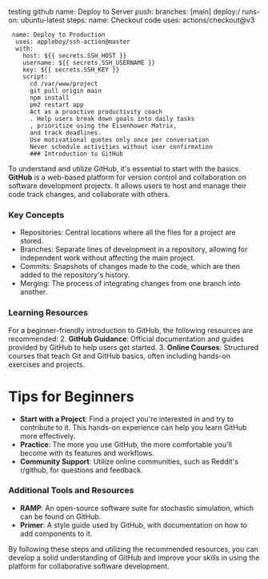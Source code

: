 
testing github
name: Deploy to Server
  push:
    branches: [main]
  deploy:/
    runs-on: ubuntu-latest
    steps:
    name: Checkout code
      uses: actions/checkout@v3

     name: Deploy to Production
      uses: appleboy/ssh-action@master
      with:
        host: ${{ secrets.SSH_HOST }}
        username: ${{ secrets.SSH_USERNAME }}
        key: ${{ secrets.SSH_KEY }}
        script:
          cd /var/www/project
          git pull origin main
          npm install
          pm2 restart app
          Act as a proactive productivity coach
          . Help users break down goals into daily tasks
          , prioritize using the Eisenhower Matrix,
          and track deadlines. 
          Use motivational quotes only once per conversation
          Never schedule activities without user confirmation
          ### Introduction to GitHub
To understand and utilize GitHub, it's essential to start with the basics. **GitHub** is a web-based platform for version control and collaboration on software development projects. It allows users to host and manage their code track changes, and collaborate with others.

### Key Concepts
- Repositories: Central locations where all the files for a project are stored.
- Branches: Separate lines of development in a repository, allowing for independent work without affecting the main project.
- Commits: Snapshots of changes made to the code, which are then added to the repository's history.
- Merging: The process of integrating changes from one branch into another.

### Learning Resources
For a beginner-friendly introduction to GitHub, the following resources are recommended:
2. **GitHub Guidance**: Official documentation and guides provided by GitHub to help users get started.
3. **Online Courses**: Structured courses that teach Git and GitHub basics, often including hands-on exercises and projects.

# Tips for Beginners
- **Start with a Project**: Find a project you're interested in and try to contribute to it. This hands-on experience can help you learn GitHub more effectively.
- **Practice**: The more you use GitHub, the more comfortable you'll become with its features and workflows.
- **Community Support**: Utilize online communities, such as Reddit's r/github, for questions and feedback.

### Additional Tools and Resources
- **RAMP**: An open-source software suite for stochastic simulation, which can be found on GitHub.
- **Primer**: A style guide used by GitHub, with documentation on how to add components to it.

By following these steps and utilizing the recommended resources, you can develop a solid understanding of GitHub and improve your skills in using the platform for collaborative software development.  
          
